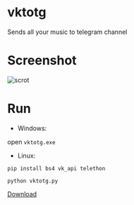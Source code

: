 # vktotg
Sends all your music to telegram channel

# Screenshot
![scrot](https://pp.userapi.com/c840120/v840120186/389f0/fzL77Diyu3o.jpg)

# Run

 - Windows:

 open `vktotg.exe`
 
 - Linux: 

 `pip install bs4 vk_api telethon`
 
 `python vktotg.py`


[Download](https://github.com/HaCk3Dq/vktotg/archive/master.zip)